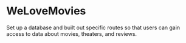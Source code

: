 # WeLoveMovies
 Set up a database and built out specific routes so that users can gain access to data about movies, theaters, and reviews.
